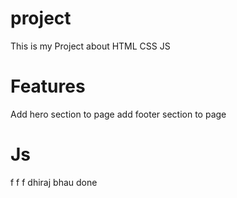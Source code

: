 # project
This is my Project about HTML CSS JS
# Features
Add hero section to page 
add footer section to page
# Js
f f f 
dhiraj bhau
done 



